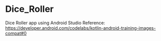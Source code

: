 # Dice_Roller
Dice Roller app using Android Studio  Reference: https://developer.android.com/codelabs/kotlin-android-training-images-compat#0
